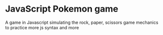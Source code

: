 # JavaScript Pokemon game
 A game in Javascript simulating the rock, paper, scissors  game mechanics to practice more js syntax and more
